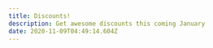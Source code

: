 ```yaml
---
title: Discounts!
description: Get awesome discounts this coming January
date: 2020-11-09T04:49:14.604Z
---
```

